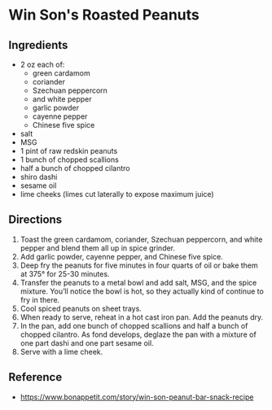 # Win Son's Roasted Peanuts

## Ingredients
* 2 oz each of:
  * green cardamom
  * coriander
  * Szechuan peppercorn
  * and white pepper
  * garlic powder
  * cayenne pepper
  * Chinese five spice
* salt
* MSG
* 1 pint of raw redskin peanuts
* 1 bunch of chopped scallions
* half a bunch of chopped cilantro
* shiro dashi
* sesame oil
* lime cheeks (limes cut laterally to expose maximum juice)

## Directions
1. Toast the green cardamom, coriander, Szechuan peppercorn, and white pepper and blend them all up in spice grinder. 
2. Add garlic powder, cayenne pepper, and Chinese five spice.
3. Deep fry the peanuts for five minutes in four quarts of oil or bake them at 375° for 25-30 minutes. 
4. Transfer the peanuts to a metal bowl and add salt, MSG, and the spice mixture. You’ll notice the bowl is hot, so they actually kind of continue to fry in there. 
5. Cool spiced peanuts on sheet trays.
6. When ready to serve, reheat in a hot cast iron pan. Add the peanuts dry.
7. In the pan, add one bunch of chopped scallions and half a bunch of chopped cilantro. As fond develops, deglaze the pan with a mixture of one part dashi and one part sesame oil.
8. Serve with a lime cheek.

## Reference
* https://www.bonappetit.com/story/win-son-peanut-bar-snack-recipe
